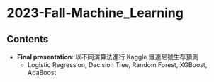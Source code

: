 # 2023-Fall-Machine_Learning

## Contents
* **Final presentation**: 以不同演算法進行 Kaggle 鐵達尼號生存預測
  * Logistic Regression, Decision Tree, Random Forest, XGBoost, AdaBoost
